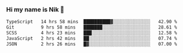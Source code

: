 ### Hi my name is Nik 👋

<!--
**NikDoe/NikDoe** is a ✨ _special_ ✨ repository because its `README.md` (this file) appears on your GitHub profile.

Here are some ideas to get you started:

- 🔭 I’m currently working on ...
- 🌱 I’m currently learning ...
- 👯 I’m looking to collaborate on ...
- 🤔 I’m looking for help with ...
- 💬 Ask me about ...
- 📫 How to reach me: ...
- 😄 Pronouns: ...
- ⚡ Fun fact: ...
-->

<!--START_SECTION:waka-->

```txt
TypeScript   14 hrs 58 mins  ██████████▓░░░░░░░░░░░░░░   42.90 %
Git          9 hrs 58 mins   ███████░░░░░░░░░░░░░░░░░░   28.61 %
SCSS         4 hrs 23 mins   ███░░░░░░░░░░░░░░░░░░░░░░   12.58 %
JavaScript   2 hrs 42 mins   ██░░░░░░░░░░░░░░░░░░░░░░░   07.74 %
JSON         2 hrs 26 mins   █▓░░░░░░░░░░░░░░░░░░░░░░░   07.00 %
```

<!--END_SECTION:waka-->
